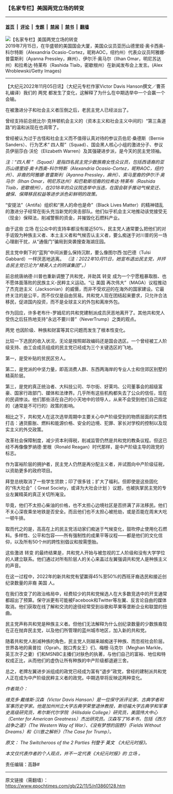 ### 【名家专栏】美国两党立场的转变

---

#### [首页](../../../..?n13860128) &nbsp;|&nbsp; [评论](../../../../../epoch-comment?n13860128) &nbsp;|&nbsp; [专题](../../../../../epoch-special?n13860128) &nbsp;|&nbsp; [禁闻](../../../../../epoch-news?n13860128) &nbsp;|&nbsp; [禁书](../../../../../books?n13860128) &nbsp;|&nbsp; [翻墙](https://github.com/gfw-breaker/nogfw/blob/master/README.md?n13860128)


<div><img alt="【名家专栏】美国两党立场的转变" class="attachment-djy_600_400 size-djy_600_400 wp-post-image" src="https://i.epochtimes.com/assets/uploads/2022/11/id13860132-article-image-victor-davis-hanson-4-700x420-600x400.jpeg"/>
<div class="caption">
 2019年7月15日，在华盛顿的美国国会大厦，美国众议员亚历山德里娅‧奥卡西奥-科尔特斯（Alexandria Ocasio-Cortez，昵称AOC，纽约州）代表众议员阿雅娜‧普雷斯利（Ayanna Pressley，麻州）、伊尔汗‧奥马尔（Ilhan Omar，明尼苏达州）和拉希达·特莱布（Rashida Tlaib，密歇根州）在新闻发布会上发言。(Alex Wroblewski/Getty Images)
</div></div><hr/><div class="post_content" id="artbody" itemprop="articleBody">
 <!-- article content begin -->
 <p>
  【大纪元2022年11月05日讯】（大纪元专栏作家Victor Davis Hanson撰文／曹茶礼编译）我们的
  <ok href="https://www.epochtimes.com/gb/tag/%E4%B8%A4%E5%85%9A.html">
   两党
  </ok>
  都发生了变化，这解释了为什么在中期选举中一个会赢一个会输。
 </p>
 <p>
  在被激进分子和社会主义者压倒之后，老民主党人已经淡出了。
 </p>
 <p>
  曾经支持前总统比尔‧克林顿机会主义的（资本主义和社会主义中间的）“第三条道路”的温和派现在也凋零了。
 </p>
 <p>
  曾经被认为过于古怪和社会主义而不值得认真对待的参议员伯尼‧桑德斯（Bernie Sanders）、行为艺术“ 四人帮”（Squad）、国会黑人核心小组的激进分子、参议员伊丽莎白‧沃伦（Elizabeth Warren）及其强硬进步派，是今天的民主党领袖。
 </p>
 <p>
  <em>
   注：“四人帮 ”（Squad）是指四名民主党少数族裔女性众议员，包括西语裔的亚历山德里娅‧奥卡西奥-科尔特斯（Alexandria Ocasio-Cortez，昵称AOC，纽约州）、非裔的阿雅娜‧普雷斯利（Ayanna Pressley，麻州）、索马里裔的伊尔汗‧奥马尔（Ilhan Omar，明尼苏达州）和巴勒斯坦裔的拉希达·特莱布（Rashida Tlaib，密歇根州），在2018年的众议院选举中当选，在国会联手推动气候变迁、健保、保障移民权益等进步派色彩鲜明的政策。
  </em>
 </p>
 <p>
  “安提法”（Antifa）组织和“黑人的命也是命”（Black Lives Matter）的精神错乱的激进分子经常在街头充当新党的突击部队。他们似乎机会主义地推动该党接受无（现金）保释法，削减警察的资金，并摧毁化石燃料产业。
 </p>
 <p>
  由于这些
  <ok href="https://www.epochtimes.com/gb/tag/%E7%AB%8B%E5%9C%BA.html">
   立场
  </ok>
  在公众中的支持率都没有接近50%，民主党人通常要么把他们的对手诋毁为种族主义者、本土主义者和气候否认主义者，要么痴迷于对川普的另一场心理剧干扰，从“通俄门”骗局到突袭搜查海湖庄园。
 </p>
 <p>
  民主党中剩下的“蓝狗”中间派要么保持沉默，要么像图尔西‧加巴德（Tulsi Gabbard）一样厌恶地逃离。
  <em>
   （注：2022年10月11日，她宣布退出民主党，并抨击民主党已沦为“精英人士的阴谋集团”。）
  </em>
 </p>
 <p>
  前总统唐纳德‧川普也重新调整了共和党，并助其
  <ok href="https://www.epochtimes.com/gb/tag/%E8%BD%AC%E5%8F%98.html">
   转变
  </ok>
  成为一个宁愿粗暴取胜、也不愿体面落败的民族主义-民粹主义运动。“让
  <ok href="https://www.epochtimes.com/gb/tag/%E7%BE%8E%E5%9B%BD.html">
   美国
  </ok>
  再次伟大”（MAGA）议程推动了杰克逊主义（Jacksonian）的威慑，而非不受欢迎的在海外的国家建设。它最终关注的是公平，而不仅仅是自由贸易。共和党人现在团结起来要求，只允许合法移民，促进国内投资，而不是全球主义的外包和离岸外包。
 </p>
 <p>
  作为回应，许多老布什-罗姆尼的共和党建制派成员厌恶地离开了。其他共和党人受伤之后狂热地支持“永远不要川普”（NeverTrump）之类的观点。
 </p>
 <p>
  <ok href="https://www.epochtimes.com/gb/tag/%E4%B8%A4%E5%85%9A.html">
   两党
  </ok>
  也因阶级、种族和财富等其它问题而发生了根本性变化。
 </p>
 <p>
  比较一下选民的收入状况，无论是按照邮政编码还是国会选区。一个曾经被工人阶级支持、由工会成员组成的民主党已经成为三个关键选区的飞地。
 </p>
 <p>
  第一，是受补贴的贫民区穷人。
 </p>
 <p>
  第二，是党派的中坚力量，即高消费人群、东西两海岸的专业人士和住郊区别墅的精英阶层。
 </p>
 <p>
  第三，是党的真正统治者、大科技公司、华尔街、好莱坞、公司董事会的超级富豪、国家行政部门、媒体和法律界。几乎所有这些机构都失去了公众的信任，现在的民调惨淡。他们那些活在自己的小天地中的领导人，从来不会受到他们自己指定的（通常是不可行的）政策的影响。
 </p>
 <p>
  相比之下，共和党人在这次选举周期中主要关心中产阶级受到的物质层面的实质性打击：通货膨胀、燃料和能源价格、安全的边境、犯罪、家长对学校的控制以及现实主义的外交政策。
 </p>
 <p>
  改革社会保障制度，减少资本利得税，削减监管仍然是共和党的教条议程。但这已经不再像像罗纳德‧里根（Ronald Reagan）时代那样，是中产阶级主导的政党的标志。
 </p>
 <p>
  作为富裕阶层的拥护者，民主党人仍然是再分配主义者，并试图向中产阶级征税，以资助更多的政府项目。
 </p>
 <p>
  拜登总统取消了一些学生贷款；印了很多钱；扩大了福利。但即使是这些固化的“伟大社会”（
  <span lang="en">
   Great Society，或译为大社会计划
  </span>
  ）议题，也被执掌民主党的专业左翼精英的真正关切所淹没。
 </p>
 <p>
  毕竟，他们不太担心柴油的价格，也不太担心边境社区是否挤满了非法移民。他们不关心深夜乘坐地铁是否安全。而且他们也不太担心被抢劫，或是否能在周末大吃一顿牛排。
 </p>
 <p>
  取而代之的是，高高在上的民主党活动家们痴迷于气候变化，鼓吹停止使用化石燃料。多样性、公平和包容——所有强制性的成果平等议程——都是他们的文化信仰，以及所有50个州的跨性别倡议和按需堕胎。
 </p>
 <p>
  这些激进
  <ok href="https://www.epochtimes.com/gb/tag/%E8%BD%AC%E5%8F%98.html">
   转变
  </ok>
  的最终结果是，共和党人开始与被忽视的工人阶级和没有大学学位的人建立联系。他们通过对所有阶层人的关心来盖过左翼强调共和党人是种族主义的声音。
 </p>
 <p>
  在这一过程中，2022年的新共和党有望赢得45%至50%的西班牙裔选民和接近创纪录数量的非裔
  <ok href="https://www.epochtimes.com/gb/tag/%E7%BE%8E%E5%9B%BD.html">
   美国
  </ok>
  人。
 </p>
 <p>
  在我们改变了的政治格局中，经费较少的共和党候选人在大多数竞选中的开支通常都超出了预算。保守派更有可能被Facebook和Twitter等左翼、反言论自由的媒体取消。他们获取在线了解和交流的途径经常受到谷歌和苹果等垄断企业和联盟的扭曲。
 </p>
 <p>
  民主党声称共和党是种族主义者。但他们无法解释为什么创纪录数量的少数族裔现在正在抛弃民主党，以及他们所管理的蓝州城市地区，加入新的共和党。
 </p>
 <p>
  随着共和党人削减种族的角色，民主党人则越来越痴迷于种族、而忽视社会阶层。世界各地的奥普拉（Oprah，脱口秀女王）们、梅根‧马克尔（Meghan Markle，英王次子之妻）们和MSNBC主播们对肤色的执著，与他们自己的富裕、地位和特权成正比，从而他们的虚伪让所有种族的中产阶级都退避三舍。
 </p>
 <p>
  总之，老牌左翼进步派组成的政党已经成为富有“退步”政党，曾经的建制派共和党人正在成为中产阶级民粹主义者的政党。中期选举将反映这两种变化。
 </p>
 <p>
  <em>
   作者简介：
  </em>
 </p>
 <p>
  <em>
   维克多‧戴维斯‧汉森（Victor Davis Hanson）是一位保守派评论家、古典学者和军事历史学家。他是加州州立大学古典学荣誉退休教授，斯坦福大学古典学和军事史高级研究员，希尔斯代尔学院（Hillsdale College）研究员，美国伟大中心（Center for American Greatness）杰出研究员。汉森写了16本书，包括《西方战争之道》（The Western Way of War）、《没有梦想的田野》（Fields Without Dreams）和《川普之解析》（The Case for Trump）。
  </em>
 </p>
 <p>
  <em>
   原文：
   <ok href="https://www.theepochtimes.com/the-switcheroos-of-the-two-parties_4825131.html" rel="noopener noreferrer" target="_blank">
    The Switcheroos of the 2 Parties
    <span style="color: #000000;">
     刊登于
    </span>
   </ok>
   <span style="color: #000000;">
    英文
   </span>
   《大纪元时报》。
  </em>
 </p>
 <p>
  <em>
   本文仅代表作者的个人观点，并不一定代表《大纪元时报》的
   <ok href="https://www.epochtimes.com/gb/tag/%E7%AB%8B%E5%9C%BA.html">
    立场
   </ok>
   。
  </em>
 </p>
 <p>
  责任编辑：高静#
 </p>
 <!-- article content end -->
 <div id="below_article_ad">
 </div>
</div>


---

原文链接（需翻墙）：https://www.epochtimes.com/gb/22/11/5/n13860128.htm